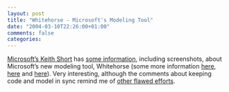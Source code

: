 ```yaml
---
layout: post
title: "Whitehorse - Microsoft's Modeling Tool"
date: "2004-03-10T22:26:00+01:00"
comments: false
categories: 
---
```


<p><a href="http://weblogs.asp.net/keith_short/">Microsoft&#8217;s Keith Short</a> has <a href="http://weblogs.asp.net/Keith_Short/archive/2004/03/05/84989.aspx">some information</a>, including screenshots, about Microsoft&#8217;s new modeling tool, Whitehorse (some more information <a href="http://news.com.com/2100-1012_3-5163454.html">here</a>, <a href="http://www.adtmag.com/article.asp?id=8667">here</a> and <a href="http://www.pcmag.com/article2/0,4149,1536763,00.asp">here</a>). Very interesting, although the comments about keeping code and model in sync remind me of <a href="http://www.borland.com/together/">other flawed efforts</a>.</p>


